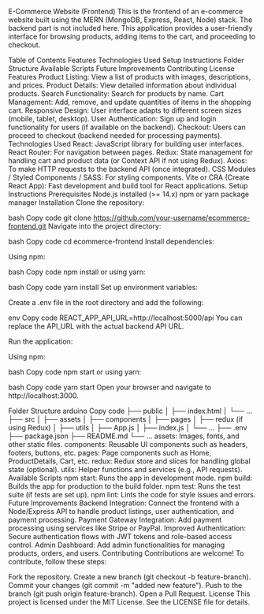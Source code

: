 E-Commerce Website (Frontend)
This is the frontend of an e-commerce website built using the MERN (MongoDB, Express, React, Node) stack. The backend part is not included here. This application provides a user-friendly interface for browsing products, adding items to the cart, and proceeding to checkout.

Table of Contents
Features
Technologies Used
Setup Instructions
Folder Structure
Available Scripts
Future Improvements
Contributing
License
Features
Product Listing: View a list of products with images, descriptions, and prices.
Product Details: View detailed information about individual products.
Search Functionality: Search for products by name.
Cart Management: Add, remove, and update quantities of items in the shopping cart.
Responsive Design: User interface adapts to different screen sizes (mobile, tablet, desktop).
User Authentication: Sign up and login functionality for users (if available on the backend).
Checkout: Users can proceed to checkout (backend needed for processing payments).
Technologies Used
React: JavaScript library for building user interfaces.
React Router: For navigation between pages.
Redux: State management for handling cart and product data (or Context API if not using Redux).
Axios: To make HTTP requests to the backend API (once integrated).
CSS Modules / Styled Components / SASS: For styling components.
Vite or CRA (Create React App): Fast development and build tool for React applications.
Setup Instructions
Prerequisites
Node.js installed (>= 14.x)
npm or yarn package manager
Installation
Clone the repository:

bash
Copy code
git clone https://github.com/your-username/ecommerce-frontend.git
Navigate into the project directory:

bash
Copy code
cd ecommerce-frontend
Install dependencies:

Using npm:

bash
Copy code
npm install
or using yarn:

bash
Copy code
yarn install
Set up environment variables:

Create a .env file in the root directory and add the following:

env
Copy code
REACT_APP_API_URL=http://localhost:5000/api
You can replace the API_URL with the actual backend API URL.

Run the application:

Using npm:

bash
Copy code
npm start
or using yarn:

bash
Copy code
yarn start
Open your browser and navigate to http://localhost:3000.

Folder Structure
arduino
Copy code
├── public
│   ├── index.html
│   └── ...
├── src
│   ├── assets
│   ├── components
│   ├── pages
│   ├── redux (if using Redux)
│   ├── utils
│   ├── App.js
│   ├── index.js
│   └── ...
├── .env
├── package.json
├── README.md
└── ...
assets: Images, fonts, and other static files.
components: Reusable UI components such as headers, footers, buttons, etc.
pages: Page components such as Home, ProductDetails, Cart, etc.
redux: Redux store and slices for handling global state (optional).
utils: Helper functions and services (e.g., API requests).
Available Scripts
npm start: Runs the app in development mode.
npm build: Builds the app for production to the build folder.
npm test: Runs the test suite (if tests are set up).
npm lint: Lints the code for style issues and errors.
Future Improvements
Backend Integration: Connect the frontend with a Node/Express API to handle product listings, user authentication, and payment processing.
Payment Gateway Integration: Add payment processing using services like Stripe or PayPal.
Improved Authentication: Secure authentication flows with JWT tokens and role-based access control.
Admin Dashboard: Add admin functionalities for managing products, orders, and users.
Contributing
Contributions are welcome! To contribute, follow these steps:

Fork the repository.
Create a new branch (git checkout -b feature-branch).
Commit your changes (git commit -m "added new feature").
Push to the branch (git push origin feature-branch).
Open a Pull Request.
License
This project is licensed under the MIT License. See the LICENSE file for details.









